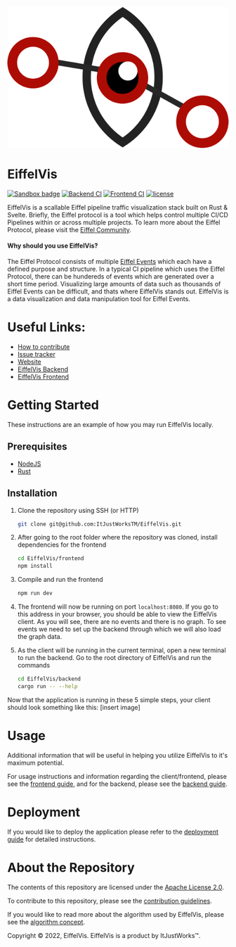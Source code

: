 [![EiffelVis](assets/branding/eiffel_vis_eye.svg)](https://github.com/ItJustWorksTM/EiffelVis)

# EiffelVis

[![Sandbox badge](https://img.shields.io/badge/Stage-Sandbox-yellow)](https://github.com/eiffel-community/community/blob/master/PROJECT_LIFECYCLE.md#stage-sandbox)
[![Backend CI](https://github.com/ItJustWorksTM/EiffelVis/actions/workflows/backend_ci.yml/badge.svg)](https://github.com/ItJustWorksTM/EiffelVis/actions/workflows/backend_ci.yml)
[![Frontend CI](https://github.com/ItJustWorksTM/EiffelVis/actions/workflows/frontend_ci.yml/badge.svg)](https://github.com/ItJustWorksTM/EiffelVis/actions/workflows/frontend_ci.yml)
[![license](https://img.shields.io/badge/license-Apache--2.0-blue.svg)](./LICENSE)

EiffelVis is a scallable Eiffel pipeline traffic visualization stack built on Rust & Svelte. Briefly, the Eiffel protocol is a tool which helps control multiple CI/CD Pipelines within or across multiple projects. To learn more about the Eiffel Protocol, please visit the [Eiffel Community](https://eiffel-community.github.io/).

#### **Why should you use EiffelVis?**

The Eiffel Protocol consists of multiple [Eiffel Events](https://github.com/eiffel-community/eiffel/tree/master/eiffel-vocabulary) which each have a defined purpose and structure. In a typical CI pipeline which uses the Eiffel Protocol, there can be hundereds of events which are generated over a short time period. Visualizing large amounts of data such as thousands of Eiffel Events can be difficult, and thats where EiffelVis stands out. EiffelVis is a data visualization and data manipulation tool for Eiffel Events.

# Useful Links:

- [How to contribute](./CONTRIBUTING.md)
- [Issue tracker](https://github.com/ItJustWorksTM/EiffelVis/issues)
- [Website](https://itjustworkstm.github.io/EiffelVis/)
- [EiffelVis Backend](./backend)
- [EiffelVis Frontend](./frontend)

# Getting Started

These instructions are an example of how you may run EiffelVis locally.

## Prerequisites

- [NodeJS](https://nodejs.org/en/)
- [Rust](https://www.rust-lang.org/tools/install)

## Installation

1. Clone the repository using SSH (or HTTP)
   ```bash
   git clone git@github.com:ItJustWorksTM/EiffelVis.git
   ```
2. After going to the root folder where the repository was cloned, install dependencies for the frontend
   ```bash
   cd EiffelVis/frontend
   npm install
   ```
3. Compile and run the frontend
   ```bash
   npm run dev
   ```
4. The frontend will now be running on port `localhost:8080`. If you go to this address in your browser, you should be able to view the EiffelVis client. As you will see, there are no events and there is no graph. To see events we need to set up the backend through which we will also load the graph data.

5. As the client will be running in the current terminal, open a new terminal to run the backend. Go to the root directory of EiffelVis and run the commands
   ```bash
   cd EiffelVis/backend
   cargo run -- --help
   ```

Now that the application is running in these 5 simple steps, your client should look something like this: [insert image]

# Usage

Additional information that will be useful in helping you utilize EiffelVis to it's maximum potential.

For usage instructions and information regarding the client/frontend, please see the [frontend guide](./frontend/README.md), and for the backend, please see the [backend guide](./backend/README.md).

# Deployment

If you would like to deploy the application please refer to the [deployment guide](./DEPLOYMENT.md) for detailed instructions.

# About the Repository

The contents of this repository are licensed under the [Apache License 2.0](./LICENSE).

To contribute to this repository, please see the [contribution guidelines](./CONTRIBUTING.md).

If you would like to read more about the algorithm used by EiffelVis, please see the [algorithm concept](./frontend/README.md#layout-algorithm).

Copyright © 2022, EiffelVis. EiffelVis is a product by ItJustWorks™️.
